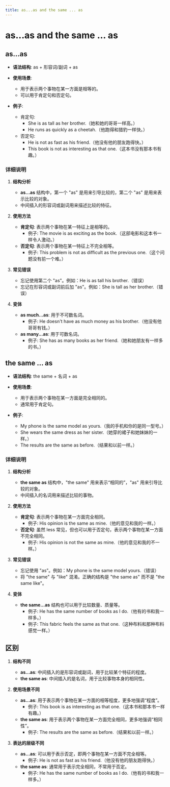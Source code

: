 ```yaml
---
title: as...as and the same ... as
---
```


# as...as and the same ... as

## as...as

- **语法结构**: as + 形容词/副词 + as
- **使用场景**:

  - 用于表示两个事物在某一方面是相等的。
  - 可以用于肯定句和否定句。

- **例子**:
  - 肯定句:
    - She is as tall as her brother.（她和她的哥哥一样高。）
    - He runs as quickly as a cheetah.（他跑得和猎豹一样快。）
  - 否定句:
    - He is not as fast as his friend.（他没有他的朋友跑得快。）
    - This book is not as interesting as that one.（这本书没有那本书有趣。）

### 详细说明

1. **结构分析**

   - **as...as** 结构中，第一个 "as" 是用来引导比较的，第二个 "as" 是用来表示比较的对象。
   - 中间插入的形容词或副词用来描述比较的特征。

2. **使用方法**

   - **肯定句**: 表示两个事物在某一特征上是相等的。
     - 例子: The movie is as exciting as the book.（这部电影和这本书一样令人激动。）
   - **否定句**: 表示两个事物在某一特征上不完全相等。
     - 例子: This problem is not as difficult as the previous one.（这个问题没有前一个难。）

3. **常见错误**

   - 忘记使用第二个 "as"。例如：He is as tall his brother.（错误）
   - 忘记在形容词或副词前后加 "as"。例如：She is tall as her brother.（错误）

4. **变体**
   - **as much...as**: 用于不可数名词。
     - 例子: He doesn't have as much money as his brother.（他没有他哥哥有钱。）
   - **as many...as**: 用于可数名词。
     - 例子: She has as many books as her friend.（她和她朋友有一样多的书。）

## the same ... as

- **语法结构**: the same + 名词 + as
- **使用场景**:

  - 用于表示两个事物在某一方面是完全相同的。
  - 通常用于肯定句。

- **例子**:
  - My phone is the same model as yours.（我的手机和你的是同一型号。）
  - She wears the same dress as her sister.（她穿的裙子和她妹妹的一样。）
  - The results are the same as before.（结果和以前一样。）

### 详细说明

1. **结构分析**

   - **the same as** 结构中，"the same" 用来表示“相同的”，"as" 用来引导比较的对象。
   - 中间插入的名词用来描述比较的事物。

2. **使用方法**

   - **肯定句**: 表示两个事物在某一方面完全相同。
     - 例子: His opinion is the same as mine.（他的意见和我的一样。）
   - **否定句**: 虽然 less 常见，但也可以用于否定句，表示两个事物在某一方面不完全相同。
     - 例子: His opinion is not the same as mine.（他的意见和我的不一样。）

3. **常见错误**

   - 忘记使用 "as"。例如：My phone is the same model yours.（错误）
   - 将 "the same" 与 "like" 混淆。正确的结构是 "the same as" 而不是 "the same like"。

4. **变体**
   - **the same...as** 结构也可以用于比较数量、质量等。
     - 例子: He has the same number of books as I do.（他有的书和我一样多。）
     - 例子: This fabric feels the same as that one.（这种布料和那种布料感觉一样。）

## 区别

1. **结构不同**

   - **as...as**: 中间插入的是形容词或副词，用于比较某个特征的程度。
   - **the same as**: 中间插入的是名词，用于比较事物本身的相同性。

2. **使用场景不同**

   - **as...as**: 用于表示两个事物在某一方面的相等程度，更多地强调“程度”。
     - 例子: This book is as interesting as that one.（这本书和那本书一样有趣。）
   - **the same as**: 用于表示两个事物在某一方面完全相同，更多地强调“相同性”。
     - 例子: The results are the same as before.（结果和以前一样。）

3. **表达的层级不同**
   - **as...as**: 可以用于表示否定，即两个事物在某一方面不完全相等。
     - 例子: He is not as fast as his friend.（他没有他的朋友跑得快。）
   - **the same as**: 通常用于表示完全相同，不常用于否定。
     - 例子: He has the same number of books as I do.（他有的书和我一样多。）
